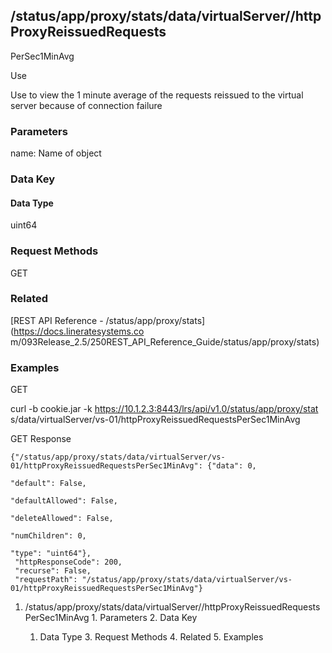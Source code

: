 ## /status/app/proxy/stats/data/virtualServer/<name>/httpProxyReissuedRequests
PerSec1MinAvg

Use

Use to view the 1 minute average of the requests reissued to the virtual
server because of connection failure

### Parameters

name: Name of object

### Data Key

#### Data Type

uint64

### Request Methods

GET

### Related

[REST API Reference - /status/app/proxy/stats](https://docs.lineratesystems.co
m/093Release_2.5/250REST_API_Reference_Guide/status/app/proxy/stats)

### Examples

GET

curl -b cookie.jar -k https://10.1.2.3:8443/lrs/api/v1.0/status/app/proxy/stat
s/data/virtualServer/vs-01/httpProxyReissuedRequestsPerSec1MinAvg

GET Response

    
    {"/status/app/proxy/stats/data/virtualServer/vs-01/httpProxyReissuedRequestsPerSec1MinAvg": {"data": 0,
                                                                                               "default": False,
                                                                                               "defaultAllowed": False,
                                                                                               "deleteAllowed": False,
                                                                                               "numChildren": 0,
                                                                                               "type": "uint64"},
     "httpResponseCode": 200,
     "recurse": False,
     "requestPath": "/status/app/proxy/stats/data/virtualServer/vs-01/httpProxyReissuedRequestsPerSec1MinAvg"}
    

  1. /status/app/proxy/stats/data/virtualServer/<name>/httpProxyReissuedRequestsPerSec1MinAvg
    1. Parameters
    2. Data Key
      1. Data Type
    3. Request Methods
    4. Related
    5. Examples

